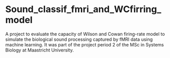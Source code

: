 # Sound_classif_fmri_and_WCfirring_model
A project to evaluate the capacity of Wilson and Cowan firing-rate model to simulate the biological sound processing captured by fMRI data using machine learning. It was part of the project period 2 of the MSc in Systems Biology at Maastricht University.
